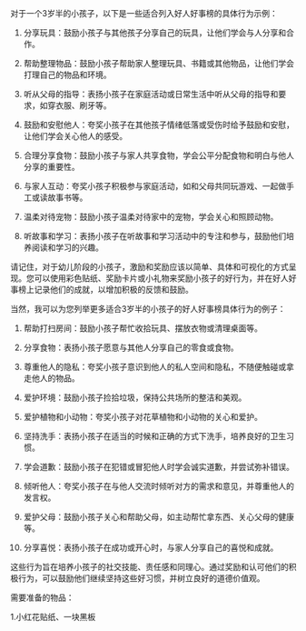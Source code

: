 对于一个3岁半的小孩子，以下是一些适合列入好人好事榜的具体行为示例：

1. 分享玩具：鼓励小孩子与其他孩子分享自己的玩具，让他们学会与人分享和合作。

2. 帮助整理物品：鼓励小孩子帮助家人整理玩具、书籍或其他物品，让他们学会打理自己的物品和环境。

3. 听从父母的指导：表扬小孩子在家庭活动或日常生活中听从父母的指导和要求，如穿衣服、刷牙等。

4. 鼓励和安慰他人：夸奖小孩子在其他孩子情绪低落或受伤时给予鼓励和安慰，让他们学会关心他人的感受。

5. 合理分享食物：鼓励小孩子与家人共享食物，学会公平分配食物和明白与他人分享的重要性。

6. 与家人互动：夸奖小孩子积极参与家庭活动，如和父母共同玩游戏、一起做手工或读故事书等。

7. 温柔对待宠物：鼓励小孩子温柔对待家中的宠物，学会关心和照顾动物。

8. 听故事和学习：表扬小孩子在听故事和学习活动中的专注和参与，鼓励他们培养阅读和学习的兴趣。

请记住，对于幼儿阶段的小孩子，激励和奖励应该以简单、具体和可视化的方式呈现。您可以使用彩色贴纸、奖励卡片或小礼物来奖励小孩子的好行为，并在好人好事榜上记录他们的成就，以增加积极的反馈和鼓励。



当然，我可以为您列举更多适合3岁半的小孩子的好人好事榜具体行为的例子：

1. 帮助打扫房间：鼓励小孩子帮忙收拾玩具、摆放衣物或清理桌面等。

2. 分享食物：表扬小孩子愿意与其他人分享自己的零食或食物。

3. 尊重他人的隐私：夸奖小孩子意识到他人的私人空间和隐私，不随便触碰或拿走他人的物品。

4. 爱护环境：鼓励小孩子捡拾垃圾，保持公共场所的整洁和美观。

5. 爱护植物和小动物：夸奖小孩子对花草植物和小动物的关心和爱护。

6. 坚持洗手：表扬小孩子在适当的时候和正确的方式下洗手，培养良好的卫生习惯。

7. 学会道歉：鼓励小孩子在犯错或冒犯他人时学会诚实道歉，并尝试弥补错误。

8. 倾听他人：夸奖小孩子在与他人交流时倾听对方的需求和意见，并尊重他人的发言权。

9. 爱护父母：鼓励小孩子关心和帮助父母，如主动帮忙拿东西、关心父母的健康等。

10. 分享喜悦：表扬小孩子在成功或开心时，与家人分享自己的喜悦和成就。

这些行为旨在培养小孩子的社交技能、责任感和同理心。通过奖励和认可他们的积极行为，可以鼓励他们继续坚持这些好习惯，并树立良好的道德价值观。

需要准备的物品：

1.小红花贴纸、一块黑板